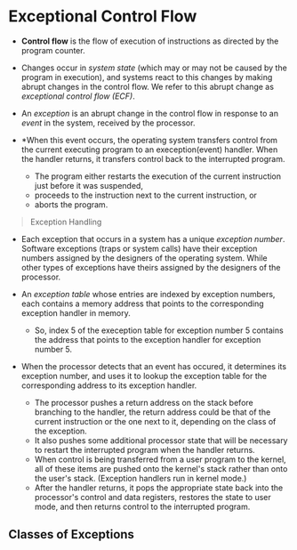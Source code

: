 # Exceptional Control Flow
- **Control flow** is the flow of execution of instructions as directed by the program counter.

- Changes occur in _system state_ (which may or may not be caused by the program in execution), and systems react to this changes by making abrupt changes in the control flow. We refer to this abrupt change as _exceptional control flow (ECF)_.

- An _exception_ is an abrupt change in the control flow in response to an _event_ in the system, received by the processor.

- *When this event occurs, the operating system transfers control from the current executing program to an exeception(event) handler. When the handler returns, it transfers control back to the interrupted program.
  - The program either restarts the execution of the current instruction just before it was suspended, 
  - proceeds to the instruction next to the current instruction, or 
  - aborts the program.

> Exception Handling
- Each exception that occurs in a system has a unique _exception number_. Software exceptions (traps or system calls) have their exception numbers assigned by the designers of the operating system. While other types of exceptions have theirs assigned by the designers of the processor.

- An _exception table_ whose entries are indexed by exception numbers, each contains a memory address that points to the corresponding exception handler in memory.
  - So, index 5 of the exeception table for exception number 5 contains the address that points to the exception handler for exception number 5.

- When the processor detects that an event has occured, it determines its exception number, and uses it to lookup the exception table for the corresponding address to its exception handler.
  - The processor pushes a return address on the stack before branching to the handler, the return address could be that of the current instruction or the one next to it, depending on the class of the exception.
  - It also pushes some additional processor state that will be necessary to restart the interrupted program when the handler returns.
  - When control is being transferred from a user program to the kernel, all of these items are pushed onto the kernel's stack rather than onto the user's stack. (Exception handlers run in kernel mode.)
  - After the handler returns, it pops the appropriate state back into the processor's control and data registers, restores the state to user mode, and then returns control to the interrupted program.

## Classes of Exceptions
